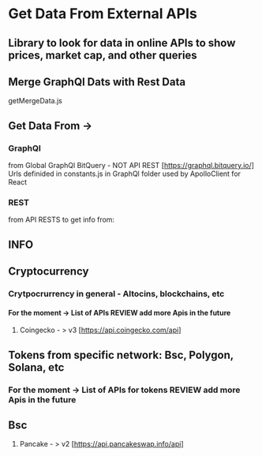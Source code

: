 # Get Data From External APIs

## Library to look for data in online APIs to show prices, market cap, and other queries

## Merge GraphQl Dats with Rest Data

getMergeData.js

## Get Data From ->

### GraphQl

from Global GraphQl BitQuery - NOT API REST
[https://graphql.bitquery.io/]
Urls definided in constants.js in GraphQl folder used by ApolloClient for React

### REST

from API RESTS to get info from:

## INFO

## Cryptocurrency

### Crytpocrurrency in general - Altocins, blockchains, etc
  
#### For the moment -> List of APIs  REVIEW add more Apis in the future

1. Coingecko - > v3 [https://api.coingecko.com/api]

## Tokens from specific network: Bsc, Polygon, Solana, etc

### For the moment -> List of APIs for tokens  REVIEW add more Apis in the future

## Bsc

1. Pancake - > v2 [https://api.pancakeswap.info/api]

